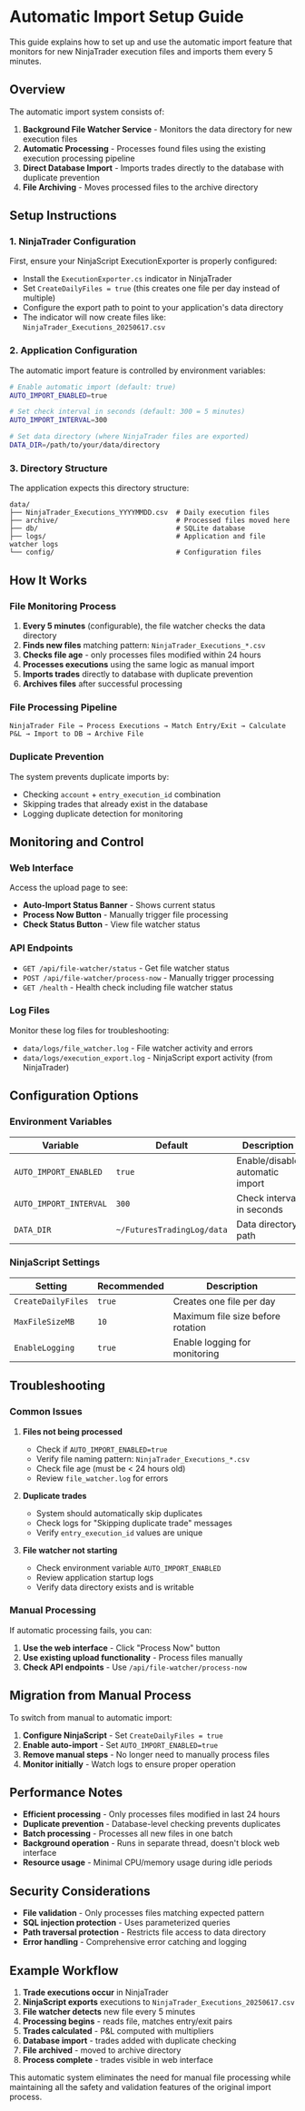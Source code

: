 # Automatic Import Setup Guide

This guide explains how to set up and use the automatic import feature that monitors for new NinjaTrader execution files and imports them every 5 minutes.

## Overview

The automatic import system consists of:

1. **Background File Watcher Service** - Monitors the data directory for new execution files
2. **Automatic Processing** - Processes found files using the existing execution processing pipeline
3. **Direct Database Import** - Imports trades directly to the database with duplicate prevention
4. **File Archiving** - Moves processed files to the archive directory

## Setup Instructions

### 1. NinjaTrader Configuration

First, ensure your NinjaScript ExecutionExporter is properly configured:

- Install the `ExecutionExporter.cs` indicator in NinjaTrader
- Set `CreateDailyFiles = true` (this creates one file per day instead of multiple)
- Configure the export path to point to your application's data directory
- The indicator will now create files like: `NinjaTrader_Executions_20250617.csv`

### 2. Application Configuration

The automatic import feature is controlled by environment variables:

```bash
# Enable automatic import (default: true)
AUTO_IMPORT_ENABLED=true

# Set check interval in seconds (default: 300 = 5 minutes)
AUTO_IMPORT_INTERVAL=300

# Set data directory (where NinjaTrader files are exported)
DATA_DIR=/path/to/your/data/directory
```

### 3. Directory Structure

The application expects this directory structure:

```
data/
├── NinjaTrader_Executions_YYYYMMDD.csv  # Daily execution files
├── archive/                             # Processed files moved here
├── db/                                  # SQLite database
├── logs/                                # Application and file watcher logs
└── config/                              # Configuration files
```

## How It Works

### File Monitoring Process

1. **Every 5 minutes** (configurable), the file watcher checks the data directory
2. **Finds new files** matching pattern: `NinjaTrader_Executions_*.csv`
3. **Checks file age** - only processes files modified within 24 hours
4. **Processes executions** using the same logic as manual import
5. **Imports trades** directly to database with duplicate prevention
6. **Archives files** after successful processing

### File Processing Pipeline

```
NinjaTrader File → Process Executions → Match Entry/Exit → Calculate P&L → Import to DB → Archive File
```

### Duplicate Prevention

The system prevents duplicate imports by:

- Checking `account` + `entry_execution_id` combination
- Skipping trades that already exist in the database
- Logging duplicate detection for monitoring

## Monitoring and Control

### Web Interface

Access the upload page to see:

- **Auto-Import Status Banner** - Shows current status
- **Process Now Button** - Manually trigger file processing
- **Check Status Button** - View file watcher status

### API Endpoints

- `GET /api/file-watcher/status` - Get file watcher status
- `POST /api/file-watcher/process-now` - Manually trigger processing
- `GET /health` - Health check including file watcher status

### Log Files

Monitor these log files for troubleshooting:

- `data/logs/file_watcher.log` - File watcher activity and errors
- `data/logs/execution_export.log` - NinjaScript export activity (from NinjaTrader)

## Configuration Options

### Environment Variables

| Variable | Default | Description |
|----------|---------|-------------|
| `AUTO_IMPORT_ENABLED` | `true` | Enable/disable automatic import |
| `AUTO_IMPORT_INTERVAL` | `300` | Check interval in seconds |
| `DATA_DIR` | `~/FuturesTradingLog/data` | Data directory path |

### NinjaScript Settings

| Setting | Recommended | Description |
|---------|-------------|-------------|
| `CreateDailyFiles` | `true` | Creates one file per day |
| `MaxFileSizeMB` | `10` | Maximum file size before rotation |
| `EnableLogging` | `true` | Enable logging for monitoring |

## Troubleshooting

### Common Issues

1. **Files not being processed**
   - Check if `AUTO_IMPORT_ENABLED=true`
   - Verify file naming pattern: `NinjaTrader_Executions_*.csv`
   - Check file age (must be < 24 hours old)
   - Review `file_watcher.log` for errors

2. **Duplicate trades**
   - System should automatically skip duplicates
   - Check logs for "Skipping duplicate trade" messages
   - Verify `entry_execution_id` values are unique

3. **File watcher not starting**
   - Check environment variable `AUTO_IMPORT_ENABLED`
   - Review application startup logs
   - Verify data directory exists and is writable

### Manual Processing

If automatic processing fails, you can:

1. **Use the web interface** - Click "Process Now" button
2. **Use existing upload functionality** - Process files manually
3. **Check API endpoints** - Use `/api/file-watcher/process-now`

## Migration from Manual Process

To switch from manual to automatic import:

1. **Configure NinjaScript** - Set `CreateDailyFiles = true`
2. **Enable auto-import** - Set `AUTO_IMPORT_ENABLED=true`
3. **Remove manual steps** - No longer need to manually process files
4. **Monitor initially** - Watch logs to ensure proper operation

## Performance Notes

- **Efficient processing** - Only processes files modified in last 24 hours
- **Duplicate prevention** - Database-level checking prevents duplicates
- **Batch processing** - Processes all new files in one batch
- **Background operation** - Runs in separate thread, doesn't block web interface
- **Resource usage** - Minimal CPU/memory usage during idle periods

## Security Considerations

- **File validation** - Only processes files matching expected pattern
- **SQL injection protection** - Uses parameterized queries
- **Path traversal protection** - Restricts file access to data directory
- **Error handling** - Comprehensive error catching and logging

## Example Workflow

1. **Trade executions occur** in NinjaTrader
2. **NinjaScript exports** executions to `NinjaTrader_Executions_20250617.csv`
3. **File watcher detects** new file every 5 minutes
4. **Processing begins** - reads file, matches entry/exit pairs
5. **Trades calculated** - P&L computed with multipliers
6. **Database import** - trades added with duplicate checking
7. **File archived** - moved to archive directory
8. **Process complete** - trades visible in web interface

This automatic system eliminates the need for manual file processing while maintaining all the safety and validation features of the original import process.